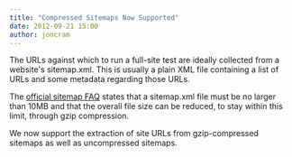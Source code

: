 ```yaml
---
title: "Compressed Sitemaps Now Supported"
date: 2012-09-21 15:00
author: joncram
---
```


The URLs against which to run a full-site test are ideally collected from
a website's sitemap.xml. This is usually a plain XML file containing a list
of URLs and some metadata regarding those URLs.

The [official sitemap FAQ](http://www.sitemaps.org/faq.html#faq_sitemap_size)
states that a sitemap.xml file must be no larger than 10MB and that the overall file
size can be reduced, to stay within this limit, through gzip compression.

We now support the extraction of site URLs from gzip-compressed sitemaps
as well as uncompressed sitemaps.
